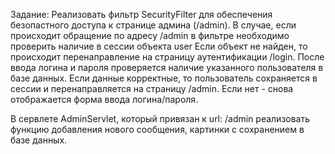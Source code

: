 Задание:
Реализовать фильтр SecurityFilter для обеспечения
безопастного доступа к странице админа (/admin).
В случае, если происходит обращение по адресу /admin в фильтре
необходимо проверить наличие в сессии объекта user
Если объект не найден, то происходит перенаправление на страницу
аутентификации /login.
После ввода логина и пароля проверяется наличие указанного пользователя
в базе данных.
Если данные корректные, то пользователь сохраняется в сессии и перенаправляется
на страницу /admin. Если нет - снова отображается форма ввода логина/пароля.

В сервлете AdminServlet, который привязан к url: /admin реализовать функцию
добавления нового сообщения, картинки с сохранением в базе данных.
